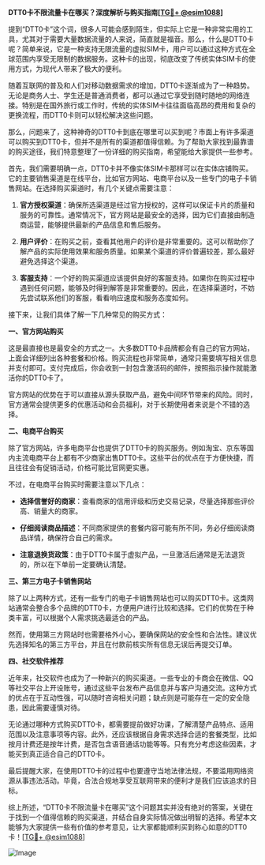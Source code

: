 **DTT0卡不限流量卡在哪买？深度解析与购买指南[[TG💪+ @esim1088](https://t.me/s/esim1088)]**

提到“DTT0卡”这个词，很多人可能会感到陌生，但实际上它是一种非常实用的工具，尤其对于需要大量数据流量的人来说，简直就是福音。那么，什么是DTT0卡呢？简单来说，它是一种支持无限流量的虚拟SIM卡，用户可以通过这种方式在全球范围内享受无限制的数据服务。这种卡的出现，彻底改变了传统实体SIM卡的使用方式，为现代人带来了极大的便利。

随着互联网的普及和人们对移动数据需求的增加，DTT0卡逐渐成为了一种趋势。无论是商务人士、学生还是普通消费者，都可以通过它享受到随时随地的网络连接。特别是在国外旅行或工作时，传统的实体SIM卡往往面临高昂的费用和复杂的更换流程，而DTT0卡则可以轻松解决这些问题。

那么，问题来了，这种神奇的DTT0卡到底在哪里可以买到呢？市面上有许多渠道可以购买到DTT0卡，但并不是所有的渠道都值得信赖。为了帮助大家找到最靠谱的购买途径，我们特意整理了一份详细的购买指南，希望能给大家提供一些参考。

首先，我们需要明确一点，DTT0卡并不像实体SIM卡那样可以在实体店铺购买。它的主要销售渠道是在线平台，比如官方网站、电商平台以及一些专门的电子卡销售网站。在选择购买渠道时，有几个关键点需要注意：

1. **官方授权渠道**：确保所选渠道是经过官方授权的，这样可以保证卡片的质量和服务的可靠性。通常情况下，官方网站是最安全的选择，因为它们直接由制造商运营，能够提供最新的产品信息和售后服务。

2. **用户评价**：在购买之前，查看其他用户的评价是非常重要的。这可以帮助你了解产品的实际使用效果和服务质量。如果某个渠道的评价普遍较差，那么最好避免选择这个渠道。

3. **客服支持**：一个好的购买渠道应该提供良好的客服支持。如果你在购买过程中遇到任何问题，能够及时得到解答是非常重要的。因此，在选择渠道时，不妨先尝试联系他们的客服，看看响应速度和服务态度如何。

接下来，让我们具体了解一下几种常见的购买方式：

**一、官方网站购买**

这是最直接也是最安全的方式之一。大多数DTT0卡品牌都会有自己的官方网站，上面会详细列出各种套餐和价格。购买流程也非常简单，通常只需要填写相关信息并支付即可。支付完成后，你会收到一封包含激活码的邮件，按照指示操作就能激活你的DTT0卡了。

官方网站的优势在于可以直接从源头获取产品，避免中间环节带来的风险。同时，官方通常会提供更多的优惠活动和会员福利，对于长期使用者来说是个不错的选择。

**二、电商平台购买**

除了官方网站，许多电商平台也提供了DTT0卡的购买服务。例如淘宝、京东等国内主流电商平台上都有不少商家出售DTT0卡。这些平台的优点在于方便快捷，而且往往会有促销活动，价格可能比官网更实惠。

不过，在电商平台购买时需要注意以下几点：

- **选择信誉好的商家**：查看商家的信用评级和历史交易记录，尽量选择那些评价高、销量大的商家。
  
- **仔细阅读商品描述**：不同商家提供的套餐内容可能有所不同，务必仔细阅读商品详情，确保符合自己的需求。
  
- **注意退换货政策**：由于DTT0卡属于虚拟产品，一旦激活后通常是无法退货的，所以在下单前一定要确认清楚。

**三、第三方电子卡销售网站**

除了以上两种方式，还有一些专门的电子卡销售网站也可以购买DTT0卡。这类网站通常会整合多个品牌的DTT0卡，方便用户进行比较和选择。它们的优势在于种类丰富，可以根据个人需求挑选最适合的产品。

然而，使用第三方网站时也需要格外小心，要确保网站的安全性和合法性。建议优先选择知名的第三方平台，并且在付款前核实所有信息无误后再提交订单。

**四、社交软件推荐**

近年来，社交软件也成为了一种新兴的购买渠道。一些专业的卡商会在微信、QQ等社交平台上开设账号，通过这些平台发布产品信息并与客户沟通交流。这种方式的优点在于互动性强，可以随时咨询相关问题；缺点则是可能存在一定的安全隐患，因此需要谨慎对待。

无论通过哪种方式购买DTT0卡，都需要提前做好功课，了解清楚产品特点、适用范围以及注意事项等内容。此外，还应该根据自身需求选择合适的套餐类型，比如按月计费还是按年计费，是否包含语音通话功能等等。只有充分考虑这些因素，才能买到真正适合自己的DTT0卡。

最后提醒大家，在使用DTT0卡的过程中也要遵守当地法律法规，不要滥用网络资源从事违法活动。毕竟，合法合规地享受互联网带来的便利才是我们应该追求的目标。

综上所述，“DTT0卡不限流量卡在哪买”这个问题其实并没有绝对的答案，关键在于找到一个值得信赖的购买渠道，并结合自身实际情况做出明智的选择。希望本文能够为大家提供一些有价值的参考意见，让大家都能顺利买到称心如意的DTT0卡！[[TG💪+ @esim1088](https://t.me/s/esim1088)] 

![Image](https://i.postimg.cc/4NQfJmqS/Snipaste-2025-05-13-00-14-12.png)